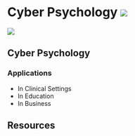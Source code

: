 # Cyber Psychology ![](https://img.shields.io/badge/-Live-darkgreen)
![](https://img.shields.io/badge/Batch-22UCYS-green)

## Cyber Psychology

### Applications
- In Clinical Settings
- In Education
- In Business

## Resources
